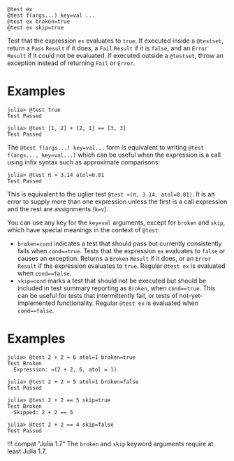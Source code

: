 ```
@test ex
@test f(args...) key=val ...
@test ex broken=true
@test ex skip=true
```

Test that the expression `ex` evaluates to `true`. If executed inside a `@testset`, return a `Pass` `Result` if it does, a `Fail` `Result` if it is `false`, and an `Error` `Result` if it could not be evaluated. If executed outside a `@testset`, throw an exception instead of returning `Fail` or `Error`.

# Examples

```jldoctest
julia> @test true
Test Passed

julia> @test [1, 2] + [2, 1] == [3, 3]
Test Passed
```

The `@test f(args...) key=val...` form is equivalent to writing `@test f(args..., key=val...)` which can be useful when the expression is a call using infix syntax such as approximate comparisons:

```jldoctest
julia> @test π ≈ 3.14 atol=0.01
Test Passed
```

This is equivalent to the uglier test `@test ≈(π, 3.14, atol=0.01)`. It is an error to supply more than one expression unless the first is a call expression and the rest are assignments (`k=v`).

You can use any key for the `key=val` arguments, except for `broken` and `skip`, which have special meanings in the context of `@test`:

  * `broken=cond` indicates a test that should pass but currently consistently fails when `cond==true`.  Tests that the expression `ex` evaluates to `false` or causes an exception.  Returns a `Broken` `Result` if it does, or an `Error` `Result` if the expression evaluates to `true`.  Regular `@test ex` is evaluated when `cond==false`.
  * `skip=cond` marks a test that should not be executed but should be included in test summary reporting as `Broken`, when `cond==true`.  This can be useful for tests that intermittently fail, or tests of not-yet-implemented functionality. Regular `@test ex` is evaluated when `cond==false`.

# Examples

```jldoctest
julia> @test 2 + 2 ≈ 6 atol=1 broken=true
Test Broken
  Expression: ≈(2 + 2, 6, atol = 1)

julia> @test 2 + 2 ≈ 5 atol=1 broken=false
Test Passed

julia> @test 2 + 2 == 5 skip=true
Test Broken
  Skipped: 2 + 2 == 5

julia> @test 2 + 2 == 4 skip=false
Test Passed
```

!!! compat "Julia 1.7"
    The `broken` and `skip` keyword arguments require at least Julia 1.7.

